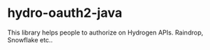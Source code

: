 # hydro-oauth2-java
This library helps people to authorize on Hydrogen APIs. Raindrop, Snowflake etc..

